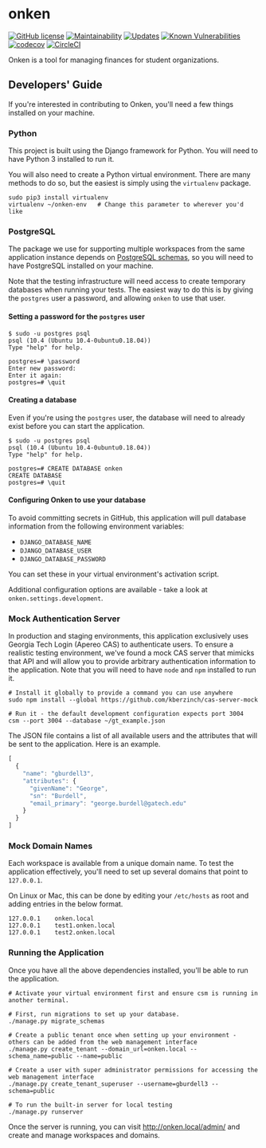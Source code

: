 
# onken

[![GitHub license](https://img.shields.io/github/license/robojackets/onken.svg?style=flat-square)](https://raw.githubusercontent.com/robojackets/onken/master/LICENSE)
[![Maintainability](https://api.codeclimate.com/v1/badges/77e98a2e1f866f25c82d/maintainability)](https://codeclimate.com/github/RoboJackets/onken/maintainability)
[![Updates](https://pyup.io/repos/github/RoboJackets/onken/shield.svg)](https://pyup.io/repos/github/RoboJackets/onken/)
[![Known Vulnerabilities](https://snyk.io/test/github/RoboJackets/onken/badge.svg?targetFile=requirements.txt)](https://snyk.io/test/github/RoboJackets/onken?targetFile=requirements.txt)
[![codecov](https://codecov.io/gh/RoboJackets/onken/branch/master/graph/badge.svg)](https://codecov.io/gh/RoboJackets/onken)
[![CircleCI](https://circleci.com/gh/RoboJackets/onken.svg?style=svg)](https://circleci.com/gh/RoboJackets/onken)

Onken is a tool for managing finances for student organizations.

## Developers' Guide

If you're interested in contributing to Onken, you'll need a few things installed on your machine.

### Python

This project is built using the Django framework for Python. You will need to have Python 3 installed to run it.

You will also need to create a Python virtual environment. There are many methods to do so, but the easiest is simply using the `virtualenv` package.

```shell
sudo pip3 install virtualenv
virtualenv ~/onken-env   # Change this parameter to wherever you'd like
```

### PostgreSQL

The package we use for supporting multiple workspaces from the same application instance depends on [PostgreSQL schemas](https://www.postgresql.org/docs/devel/static/ddl-schemas.html), so you will need to have PostgreSQL installed on your machine.

Note that the testing infrastructure will need access to create temporary databases when running your tests. The easiest way to do this is by giving the `postgres` user a password, and allowing `onken` to use that user.
#### Setting a password for the `postgres` user

```
$ sudo -u postgres psql
psql (10.4 (Ubuntu 10.4-0ubuntu0.18.04))
Type "help" for help.

postgres=# \password
Enter new password:
Enter it again:
postgres=# \quit
```

#### Creating a database

Even if you're using the `postgres` user, the database will need to already exist before you can start the application.

```
$ sudo -u postgres psql
psql (10.4 (Ubuntu 10.4-0ubuntu0.18.04))
Type "help" for help.

postgres=# CREATE DATABASE onken
CREATE DATABASE
postgres=# \quit
```

#### Configuring Onken to use your database

To avoid committing secrets in GitHub, this application will pull database information from the following environment variables:

 - `DJANGO_DATABASE_NAME`
 - `DJANGO_DATABASE_USER`
 - `DJANGO_DATABASE_PASSWORD`

You can set these in your virtual environment's activation script.

Additional configuration options are available - take a look at `onken.settings.development`.

### Mock Authentication Server

In production and staging environments, this application exclusively uses Georgia Tech Login (Apereo CAS) to authenticate users. To ensure a realistic testing environment, we've found a mock CAS server that mimicks that API and will allow you to provide arbitrary authentication information to the application. Note that you will need to have `node` and `npm` installed to run it.

```shell
# Install it globally to provide a command you can use anywhere
sudo npm install --global https://github.com/kberzinch/cas-server-mock

# Run it - the default development configuration expects port 3004
csm --port 3004 --database ~/gt_example.json
```

The JSON file contains a list of all available users and the attributes that will be sent to the application. Here is an example.

```javascript
[
  {
    "name": "gburdell3",
    "attributes": {
      "givenName": "George",
      "sn": "Burdell",
      "email_primary": "george.burdell@gatech.edu"
    }
  }
]
```

### Mock Domain Names

Each workspace is available from a unique domain name. To test the application effectively, you'll need to set up several domains that point to `127.0.0.1`.

On Linux or Mac, this can be done by editing your `/etc/hosts` as root and adding entries in the below format.

```
127.0.0.1    onken.local
127.0.0.1    test1.onken.local
127.0.0.1    test2.onken.local
```

### Running the Application

Once you have all the above dependencies installed, you'll be able to run the application.

```shell
# Activate your virtual environment first and ensure csm is running in another terminal.

# First, run migrations to set up your database.
./manage.py migrate_schemas

# Create a public tenant once when setting up your environment - others can be added from the web management interface
./manage.py create_tenant --domain_url=onken.local --schema_name=public --name=public

# Create a user with super administrator permissions for accessing the web management interface
./manage.py create_tenant_superuser --username=gburdell3 --schema=public

# To run the built-in server for local testing
./manage.py runserver
```

Once the server is running, you can visit http://onken.local/admin/ and create and manage workspaces and domains.
